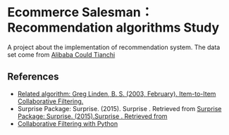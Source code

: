 # Ecommerce Salesman：Recommendation algorithms Study


A project about the implementation of recommendation system. The data set come from [Alibaba Could Tianchi](https://tianchi.aliyun.com/datalab/dataSet.htm?spm=5176.100073.888.16.19b103a11iP89i&id=4)

## References
* [Related algorithm: Greg Linden, B. S. (2003, February). Item-to-Item Collaborative
Filtering.](https://disco.ethz.ch/courses/fs10/seminar/paper/michael-2.pdf)
* Surprise Package: Surprise. (2015). ​Surprise ​. Retrieved from [Surprise Package: Surprise. (2015). ​Surprise ​. Retrieved from](http://surpriselib.com/)
* [Collaborative Filtering with Python ](http://www.salemmarafi.com/code/collaborative-filtering-with-python/)

